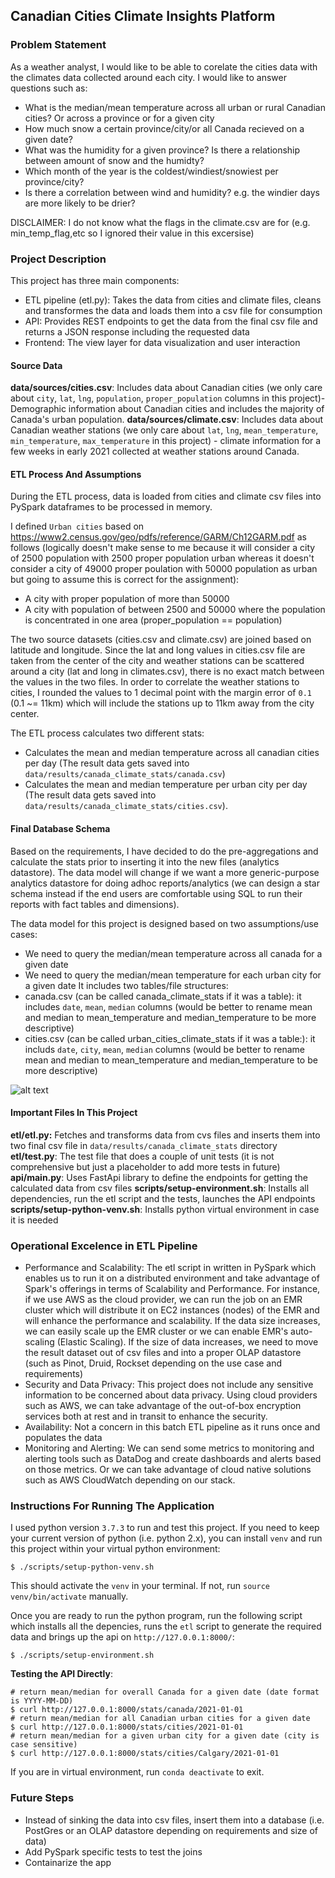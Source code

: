 ## Canadian Cities Climate Insights Platform

### Problem Statement
As a weather analyst, I would like to be able to corelate the cities data with the climates data collected around each city. I would like to answer questions such as:
- What is the median/mean temperature across all urban or rural Canadian cities? Or across a province or for a given city
- How much snow a certain province/city/or all Canada recieved on a given date?
- What was the humidity for a given province? Is there a relationship between amount of snow and the humidty?
- Which month of the year is the coldest/windiest/snowiest per province/city?
- Is there a correlation between wind and humidity? e.g. the windier days are more likely to be drier?

DISCLAIMER: I do not know what the flags in the climate.csv are for (e.g. min_temp_flag,etc so I ignored their value in this excersise)

### Project Description
This project has three main components:
- ETL pipeline (etl.py): Takes the data from cities and climate files, cleans and transformes the data and loads them into a csv file for consumption
- API: Provides REST endpoints to get the data from the final csv file and returns a JSON response including the requested data
- Frontend: The view layer for data visualization and user interaction 

#### Source Data
**data/sources/cities.csv**: Includes data about Canadian cities (we only care about `city`, `lat`, `lng`, `population`, `proper_population` columns in this project)- Demographic information about Canadian cities and includes the majority of Canada's urban population.
**data/sources/climate.csv**: Includes data about Canadian weather stations (we only care about `lat`, `lng`, `mean_temperature`, `min_temperature`, `max_temperature` in this project) - climate information for a few weeks in early 2021 collected at weather stations around Canada.

#### ETL Process And Assumptions
During the ETL process, data is loaded from cities and climate csv files into PySpark dataframes to be processed in memory.

I defined `Urban cities` based on https://www2.census.gov/geo/pdfs/reference/GARM/Ch12GARM.pdf as follows (logically doesn't make sense to me because it will consider a city of 2500 population with 2500 proper population urban whereas it doesn't consider a city of 49000 proper poulation with 50000 population as urban but going to assume this is correct for the assignment):
- A city with proper population of more than 50000
- A city with population of between 2500 and 50000 where the population is concentrated in one area (proper_population == population)

The two source datasets (cities.csv and climate.csv) are joined based on latitude and longitude. Since the lat and long values in cities.csv file are taken from the center of the city and weather stations can be scattered around a city (lat and long in climates.csv), there is no exact match between the values in the two files. In order to correlate the weather stations to cities, I rounded the values to 1 decimal point with the margin error of `0.1` (0.1 ~= 11km) which will include the stations up to 11km away from the city center.

The ETL process calculates two different stats:
- Calculates the mean and median temperature across all canadian cities per day (The result data gets saved into `data/results/canada_climate_stats/canada.csv`)
- Calculates the mean and median temperature per urban city per day (The result data gets saved into `data/results/canada_climate_stats/cities.csv`). 

#### Final Database Schema
Based on the requirements, I have decided to do the pre-aggregations and calculate the stats prior to inserting it into the new files (analytics datastore). The data model will change if we want a more generic-purpose analytics datastore for doing adhoc reports/analytics (we can design a star schema instead if the end users are comfortable using SQL to run their reports with fact tables and dimensions).

The data model for this project is designed based on two assumptions/use cases:
- We need to query the median/mean temperature across all canada for a given date
- We need to query the median/mean temperature for each urban city for a given date
It includes two tables/file structures:
- canada.csv (can be called canada_climate_stats if it was a table): it includes `date`, `mean`, `median` columns (would be better to rename mean and median to mean_temperature and median_temperature to be more descriptive)
- cities.csv (can be called urban_cities_climate_stats if it was a table:): it includs `date`, `city`, `mean`, `median` columns (would be better to rename mean and median to mean_temperature and median_temperature to be more descriptive)

![alt text](images/data_model.png)

#### Important Files In This Project
**etl/etl.py:** Fetches and transforms data from cvs files and inserts them into two final csv file in `data/results/canada_climate_stats` directory
**etl/test.py**: The test file that does a couple of unit tests (it is not comprehensive but just a placeholder to add more tests in future)
**api/main.py**: Uses FastApi library to define the endpoints for getting the calculated data from csv files
**scripts/setup-environment.sh**: Installs all dependencies, run the etl script and the tests, launches the API endpoints
**scripts/setup-python-venv.sh**: Installs python virtual environment in case it is needed

### Operational Excelence in ETL Pipeline
- Performance and Scalability: The etl script in written in PySpark which enables us to run it on a distributed environment and take advantage of Spark's offerings in terms of Scalability and Performance. For instance, if we use AWS as the cloud provider, we can run the job on an EMR cluster which will distribute it on EC2 instances (nodes) of the EMR and will enhance the performance and scalability. If the data size increases, we can easily scale up the EMR cluster or we can enable EMR's auto-scaling (Elastic Scaling). If the size of data increases, we need to move the result dataset out of csv files and into a proper OLAP datastore (such as Pinot, Druid, Rockset depending on the use case and requirements)
- Security and Data Privacy: This project does not include any sensitive information to be concerned about data privacy. Using cloud providers such as AWS, we can take advantage of the out-of-box encryption services both at rest and in transit to enhance the security.
- Availability: Not a concern in this batch ETL pipeline as it runs once and populates the data
- Monitoring and Alerting: We can send some metrics to monitoring and alerting tools such as DataDog and create dashboards and alerts based on those metrics. Or we can take advantage of cloud native solutions such as AWS CloudWatch depending on our stack.

### Instructions For Running The Application
I used python version `3.7.3` to run and test this project. If you need to keep your current version of python (i.e. python 2.x), you can install `venv` and run this project within your virtual python environment:

```
$ ./scripts/setup-python-venv.sh
```
This should activate the `venv` in your terminal. If not, run `source venv/bin/activate` manually.

Once you are ready to run the python program, run the following script which installs all the depencies, runs the `etl` script to generate the required data and brings up the api on `http://127.0.0.1:8000/`:

```
$ ./scripts/setup-environment.sh
```

**Testing the API Directly**:
```
# return mean/median for overall Canada for a given date (date format is YYYY-MM-DD)
$ curl http://127.0.0.1:8000/stats/canada/2021-01-01
# return mean/median for all Canadian urban cities for a given date
$ curl http://127.0.0.1:8000/stats/cities/2021-01-01
# return mean/median for a given urban city for a given date (city is case sensitive)
$ curl http://127.0.0.1:8000/stats/cities/Calgary/2021-01-01
```

If you are in virtual environment, run `conda deactivate` to exit.

### Future Steps
- Instead of sinking the data into csv files, insert them into a database (i.e. PostGres or an OLAP datastore depending on requirements and size of data)
- Add PySpark specific tests to test the joins
- Containarize the app
